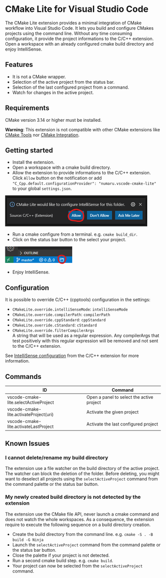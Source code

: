 # CMake Lite for Visual Studio Code

The CMake Lite extension provides a minimal integration of CMake workflow into Visual Studio Code. It lets you build and configure CMakes projects using the command line. Without any time consuming configuration, it provide the project informations to the C/C++ extension. Open a workspace with an already configured cmake build directory and enjoy IntelliSense.

## Features

* It is not a CMake wrapper.
* Selection of the active project from the status bar.
* Selection of the last configured project from a command.
* Watch for changes in the active project.

## Requirements

CMake version 3.14 or higher must be installed.

**Warning**: This extension is not compatible with other CMake extensions like [CMake Tools](https://github.com/microsoft/vscode-cmake-tools) nor [CMake Integration](https://github.com/go2sh/cmake-integration-vscode).

## Getting started

* Install the extension.
* Open a workspace with a cmake build directory.
* Allow the extension to provide informations to the C/C++ extension. Click `Allow` button on the notification or add `"C_Cpp.default.configurationProvider": "numaru.vscode-cmake-lite"` to your global `settings.json`.

![Allow notification](img/allow.png)

* Run a cmake configure from a terminal. e.g. `cmake build_dir`.
* Click on the status bar button to the select your project.

![Status Bar Button](img/button.png)

* Enjoy IntelliSense.

## Configuration

It is possible to override C/C++ (cpptools) configuration in the settings:

- `CMakeLite.override.intelliSenseMode`: `intelliSenseMode`
- `CMakeLite.override.compilerPath`: `compilerPath`
- `CMakeLite.override.cppStandard`: `cppStandard`
- `CMakeLite.override.cStandard`: `cStandard`
- `CMakeLite.override.filterCompilerArgs`  
  A string that will be used as a regular expression.
  Any compilerArgs that test positively with this regular expression will
  be removed and not sent to the C/C++ extension.

See [IntelliSense configuration](https://code.visualstudio.com/docs/cpp/customize-default-settings-cpp) from the C/C++ extension for more information.

## Commands

ID | Command
--- | ---
vscode-cmake-lite.selectActiveProject | Open a panel to select the active project
vscode-cmake-lite.activateProject(uri) | Activate the given project
vscode-cmake-lite.activateLastProject | Activate the last configured project

## Known Issues

### I cannot delete/rename my build directory

The extension use a file watcher on the build directory of the active project. The watcher can block the deletion of the folder. Before deleting, you might want to deselect all projects using the `selectActiveProject` command from the command palette or the status bar button.

### My newly created build directory is not detected by the extension

The extension use the CMake file API, never launch a cmake command and does not watch the whole workspaces. As a consequence, the extension require to execute the following sequence on a build directory creation.

* Create the build directory from the command line. e.g. `cmake -S . -B build -G Ninja`
* Launch the `selectActiveProject` command from the command palette or the status bar button.
* Close the palette if your project is not detected.
* Run a second cmake build step. e.g. `cmake build`.
* Your project can now be selected from the `selectActiveProject` command.
